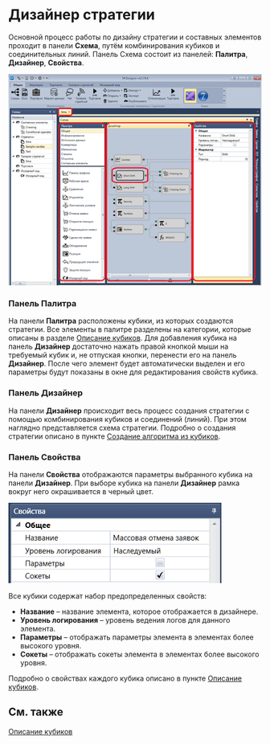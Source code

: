 # Дизайнер стратегии

Основной процесс работы по дизайну стратегии и составных элементов проходит в панели **Схема**, путём комбинирования кубиков и соединительных линий. Панель Схема состоит из панелей: **Палитра**, **Дизайнер**, **Свойства**. 

![Designer Designer schemes strategies and component elements 00](../images/Designer_Designer_schemes_strategies_and_component_elements_00.png)

### Панель Палитра

На панели **Палитра** расположены кубики, из которых создаются стратегии. Все элементы в палитре разделены на категории, которые описаны в разделе [Описание кубиков](Designer_Description_of_elements.md). Для добавления кубика на панель **Дизайнер** достаточно нажать правой кнопкой мыши на требуемый кубик и, не отпуская кнопки, перенести его на панель **Дизайнер**. После чего элемент будет автоматически выделен и его параметры будут показаны в окне для редактирования свойств кубика. 

### Панель Дизайнер

На панели **Дизайнер** происходит весь процесс создания стратегии с помощью комбинирования кубиков и соединений (линий). При этом наглядно представляется схема стратегии. Подробно о создания стратегии описано в пункте [Создание алгоритма из кубиков](Designer_Algorithm_creation_of_elements.md). 

### Панель Свойства

На панели **Свойства** отображаются параметры выбранного кубика на панели **Дизайнер**. При выборе кубика на панели **Дизайнер** рамка вокруг него окрашивается в черный цвет. 

![Designer The Properties Panel 00](../images/Designer_Properties_Panel_00.png)

Все кубики содержат набор предопределенных свойств:

- **Название** – название элемента, которое отображается в дизайнере.
- **Уровень логирования** – уровень ведения логов для данного элемента.
- **Параметры** – отображать параметры элемента в элементах более высокого уровня.
- **Сокеты** – отображать сокеты элемента в элементах более высокого уровня.

Подробно о свойствах каждого кубика описано в пункте [Описание кубиков](Designer_Description_of_elements.md).

## См. также

[Описание кубиков](Designer_Description_of_elements.md)
